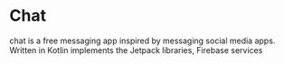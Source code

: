 # Chat
chat is a free messaging app inspired by messaging social media apps. Written in Kotlin implements the Jetpack libraries, Firebase services
